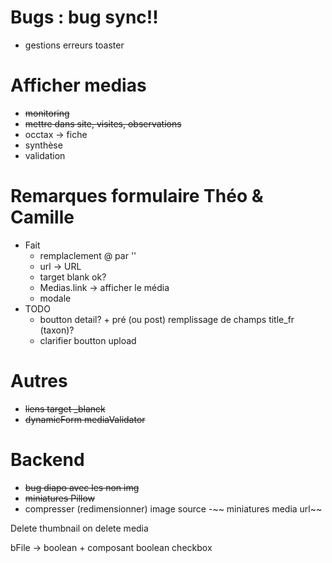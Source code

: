 

# Bugs : bug sync!!
- gestions erreurs toaster

# Afficher medias
- ~~monitoring~~
 - ~~mettre dans site, visites, observations~~
- occtax -> fiche
- synthèse
- validation

# Remarques formulaire Théo & Camille
- Fait
  - remplaclement @ par ''
  - url -> URL
  - target blank ok?
  - Medias.link -> afficher le média
  - modale
- TODO
  - boutton detail? + pré (ou post) remplissage de champs title_fr (taxon)?
  - clarifier boutton upload

# Autres
- ~~liens target _blanck~~
- ~~dynamicForm mediaValidator~~

# Backend 
- ~~bug diapo avec les non img~~
- ~~miniatures Pillow~~
- compresser (redimensionner) image source
-~~ miniatures media url~~

Delete thumbnail on delete media

bFile -> boolean + composant boolean checkbox
